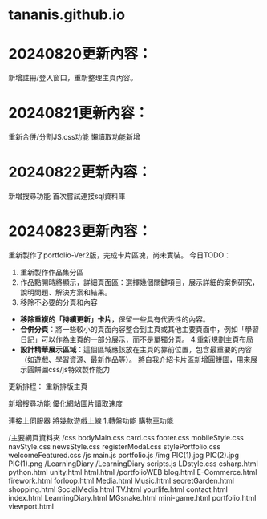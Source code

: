 # tananis.github.io

# 20240820更新內容：
新增註冊/登入窗口，重新整理主頁內容。

# 20240821更新內容：
重新合併/分割JS.css功能
懶讀取功能新增
# 20240822更新內容：
新增搜尋功能
首次嘗試連接sql資料庫

# 20240823更新內容：
重新製作了portfolio-Ver2版，完成卡片區塊，尚未實裝。
今日TODO：
1. 重新製作作品集分區
2. 作品點開時將顯示，詳細頁面區：選擇幾個關鍵項目，展示詳細的案例研究，說明問題、解決方案和結果。
3. 移除不必要的分頁和內容
- **移除重複的「持續更新」卡片**，保留一些具有代表性的內容。
- **合併分頁**：將一些較小的頁面內容整合到主頁或其他主要頁面中，例如「學習日記」可以作為主頁的一部分展示，而不是單獨分頁。
4.重新規劃主頁布局
- **設計精華展示區域**：這個區域應該放在主頁的靠前位置，包含最重要的內容（如遊戲、學習資源、最新作品等）。
  將自我介紹卡片區新增圓餅圖，用來展示圓餅圖css/js特效製作能力


更新排程：
重新排版主頁

新增搜尋功能
優化網站圖片讀取速度

連接上伺服器
將幾款遊戲上線
1.轉盤功能
購物車功能


/主要網頁資料夾
  /css
    bodyMain.css
    card.css
    footer.css
    mobileStyle.css
    navStyle.css
    newsStyle.css
    registerModal.css
    stylePortfolio.css
    welcomeFeatured.css
  /js
    main.js
    portfolio.js
  /img
    PIC(1).jpg
    PIC(2).jpg
    PIC(1).png
  /LearningDiary
    /LearningDiary
      scripts.js
      LDstyle.css
    csharp.html
    python.html
    unity.html
    html.html
  /portfolioWEB
    blog.html
    E-Commerce.html
    firework.html
    forloop.html
    Media.html
    Music.html
    secretGarden.html
    shopping.html
    SocialMedia.html
    TV.html
    yourlife.html
  contact.html
  index.html
  LearningDiary.html
  MGsnake.html
  mini-game.html
  portfolio.html
  viewport.html
